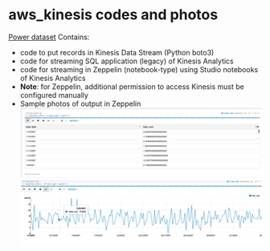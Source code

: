 # aws_kinesis codes and photos
[Power dataset](https://archive.ics.uci.edu/ml/datasets/individual+household+electric+power+consumption)
Contains:
* code to put records in Kinesis Data Stream (Python boto3)
* code for streaming SQL application (legacy) of Kinesis Analytics
* code for streaming in Zeppelin (notebook-type) using Studio notebooks of Kinesis Analytics
* **Note**: for Zeppelin, additional permission to access Kinesis must be configured manually
* Sample photos of output in Zeppelin 
![Streaming table](images/zeppelin_table_output.png)
![Streaming chart](images/zeppelin_chart_output.png)
